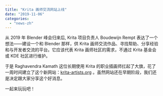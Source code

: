 ```yaml
---
title: "Krita 画师交流网站上线"
date: "2019-11-06"
categories: 
  - "news-zh"
---
```


从 2019 年 Blender 峰会归来后, Krita 项目负责人 Boudewijn Rempt 表达了一个想法——建设一个和 Blender 那样，供 Krita 画师交流作品、寻找帮助、分享经验和与开发者交流的平台。它应该代表 Krita 画师社区的需求，不通过 Krita 基金会或 KDE 社区进行维护。

于是 Raghavendra Kamath 这位长期使用 Krita 的职业插画师扛起了大旗，花了一周时间建立了这个新网站：[krita-artists.org](https://krita-artists.org) 。虽然网站还在早期阶段，我们还是决定跟大家分享这个好消息。

一起来玩玩吧！
